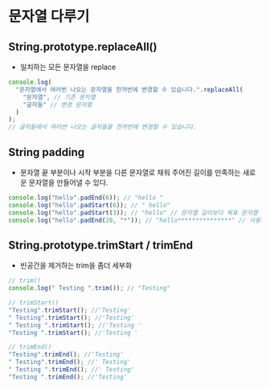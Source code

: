 # 문자열 다루기

## String.prototype.replaceAll()

- 일치하는 모든 문자열을 replace

```js
console.log(
  "문자열에서 여러번 나오는 문자열을 한꺼번에 변경할 수 있습니다.".replaceAll(
    "문자열", // 기존 문자열
    "글자들" // 변경 문자열
  )
);
// 글자들에서 여러번 나오는 글자들을 한꺼번에 변경할 수 있습니다.
```

## String padding

- 문자열 끝 부분이나 시작 부분을 다른 문자열로 채워 주어진 길이를 만족하는 새로운 문자열을 만들어낼 수 있다.

```js
console.log("hello".padEnd(6)); // "hello "
console.log("hello".padStart(6)); // " hello"
console.log("hello".padStart(3)); // "hello" // 문자열 길이보다 목표 문자열 길이가 짧다면 채워넣지 않고 그대로 반환
console.log("hello".padEnd(20, "*")); // "hello***************" // 사용자가 지정한 값으로 채우는 것도 가능
```

## String.prototype.trimStart / trimEnd

- 빈공간을 제거하는 trim을 좀더 세부화

```js
// trim()
console.log(" Testing ".trim()); // "Testing"

// trimStart()
"Testing".trimStart(); //'Testing'
" Testing".trimStart(); //'Testing'
" Testing ".trimStart(); //'Testing '
"Testing ".trimStart(); //'Testing '

// trimEnd()
"Testing".trimEnd(); //'Testing'
" Testing".trimEnd(); //' Testing'
" Testing ".trimEnd(); //' Testing'
"Testing ".trimEnd(); //'Testing'
```
